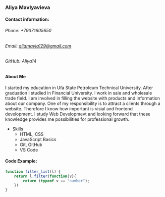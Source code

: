 ### Aliya Mavlyavieva

#### Contact information:
###### Phone: +79371605650
###### Email: aliamavla129@gmail.com
###### GitHub: Aliya14

#### About Me
I started my education in Ufa State Petroleum Technical University. After graduation I studied in Financial University.
I work in sale and wholesale trade field. I am involved in filling the website with products and information about our company. One of my responsibility is to attract a clients through a website. Therefore I know how important is visial and frontend development. I study Web Developmevt and looking forward that these knowledge  provides me possibilities for professional growth.

* Skills
  * HTML, CSS
  * JavaScript Basics
  * Git, GitHub
  * VS Code

#### Code Example:
```javascript
function filter_list(l) {
    return l.filter(function(v){
        return (typeof v == "number");
    })
}
```

